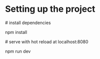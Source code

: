 
<h1>Setting up the project</h1>
<p># install dependencies</p>
<p>npm install</p>

<p># serve with hot reload at localhost:8080</p>
<p>npm run dev</p>
